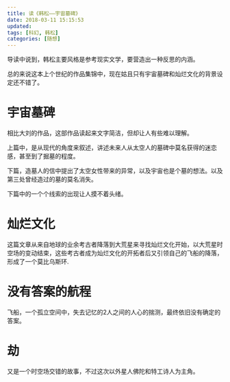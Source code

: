 ```yaml
---
title: 读《韩松——宇宙墓碑》
date: 2018-03-11 15:15:53
updated:
tags: [科幻, 韩松]
categories: [随想]
---
```


导读中说到，韩松主要风格是参考现实文学，要营造出一种反思的内涵。

总的来说这本上个世纪的作品集锦中，现在姑且只有宇宙墓碑和灿烂文化的背景设定还不错了。

<!--more-->

# 宇宙墓碑

相比大刘的作品，这部作品读起来文字简洁，但却让人有些难以理解。

上篇中，是从现代的角度来叙述，讲述未来人从太空人的墓碑中莫名获得的迷恋感，甚至到了掘墓的程度。

下篇，造墓人的信中提出了太空女性带来的异常，以及宇宙也是个墓的想法。以及第三处曾经造过的墓的莫名消失。

下篇中的一个个线索的出现让人摸不着头绪。

# 灿烂文化

这篇文章从来自地球的业余考古者降落到大荒星来寻找灿烂文化开始，以大荒星时空场的变动结束，这些考古者成为灿烂文化的开拓者后又引领自己的飞船的降落，形成了一个莫比乌斯环.

# 没有答案的航程

飞船，一个孤立空间中，失去记忆的2人之间的人心的揣测，最终依旧没有确定的答案。

# 劫

又是一个时空场交错的故事，不过这次以外星人佛陀和特工诗人为主角。
